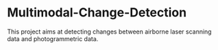 # Multimodal-Change-Detection
This project aims at detecting changes between airborne laser scanning data and photogrammetric data.

